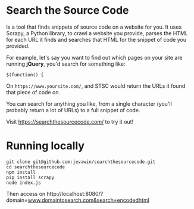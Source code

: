 # Search the Source Code

Is a tool that finds snippets of source code on a website for you. It uses Scrapy, a Python library, to crawl a website you provide, parses the HTML for each URL it finds and searches that HTML for the snippet of code you provided.

For example, let's say you want to find out which pages on your site are running **jQuery**, you'd search for something like:

```
$(function() {
```

On `https://www.yoursite.com/`, and STSC would return the URLs it found that piece of code on.

You can search for anything you like, from a single character (you'll probably return a lot of URLs) to a full snippet of code.

Visit https://searchthesourcecode.com/ to try it out!

# Running locally

```
git clone git@github.com:jevawin/searchthesourcecode.git
cd searchthesourcecode
npm install
pip install scrapy
node index.js
```

Then access on http://localhost:8080/?domain=www.domaintosearch.com&search=encodedhtml